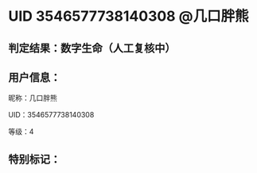 # UID 3546577738140308 @几口胖熊
## 判定结果：数字生命（人工复核中）
## 用户信息：

昵称：几口胖熊

UID：3546577738140308

等级：4

## 特别标记：

